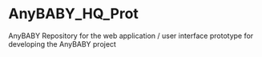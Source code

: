 # AnyBABY_HQ_Prot
AnyBABY Repository for the web application / user interface prototype for developing the AnyBABY project
